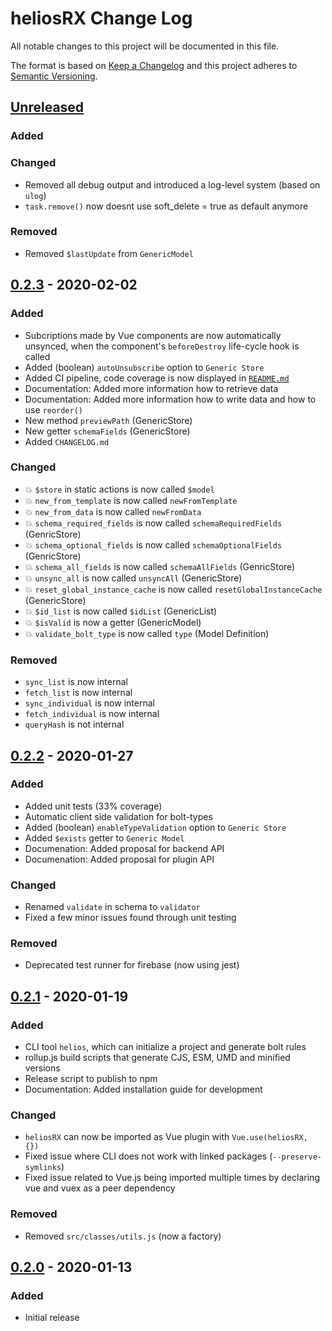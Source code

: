 # heliosRX Change Log

All notable changes to this project will be documented in this file.

The format is based on [Keep a Changelog](http://keepachangelog.com/) and this project adheres to [Semantic Versioning](http://semver.org/).

## [Unreleased]

### Added
### Changed

- Removed all debug output and introduced a log-level system (based on `ulog`)
- `task.remove()` now doesnt use soft_delete = true as default anymore

### Removed

- Removed `$lastUpdate` from `GenericModel`


## [0.2.3] - 2020-02-02

### Added

- Subcriptions made by Vue components are now automatically unsynced, when the component's `beforeDestroy` life-cycle hook is called
- Added (boolean) `autoUnsubscribe` option to `Generic Store`
- Added CI pipeline, code coverage is now displayed in [`README.md`](./README.md)
- Documentation: Added more information how to retrieve data
- Documentation: Added more information how to write data and how to use `reorder()`
- New method `previewPath` (GenericStore)
- New getter `schemaFields` (GenericStore)
- Added `CHANGELOG.md`

### Changed

- :boom: `$store` in static actions is now called `$model`
- :boom: `new_from_template` is now called `newFromTemplate`
- :boom: `new_from_data` is now called `newFromData`
- :boom: `schema_required_fields` is now called `schemaRequiredFields` (GenricStore)
- :boom: `schema_optional_fields` is now called `schemaOptionalFields` (GenricStore)
- :boom: `schema_all_fields` is now called `schemaAllFields` (GenricStore)
- :boom: `unsync_all` is now called `unsyncAll` (GenericStore)
- :boom: `reset_global_instance_cache` is now called `resetGlobalInstanceCache` (GenericStore)
- :boom: `$id_list` is now called `$idList` (GenericList)
- :boom: `$isValid` is now a getter (GenericModel)
- :boom: `validate_bolt_type` is now called `type` (Model Definition)

### Removed

- `sync_list` is now internal
- `fetch_list` is now internal
- `sync_individual` is now internal
- `fetch_individual` is now internal
- `queryHash` is not internal

## [0.2.2] - 2020-01-27

### Added

- Added unit tests (33% coverage)
- Automatic client side validation for bolt-types
- Added (boolean) `enableTypeValidation` option to `Generic Store`
- Added `$exists` getter to `Generic Model`
- Documenation: Added proposal for backend API
- Documenation: Added proposal for plugin API

### Changed

- Renamed `validate` in schema to `validator`
- Fixed a few minor issues found through unit testing

### Removed

- Deprecated test runner for firebase (now using jest)

## [0.2.1] - 2020-01-19

### Added

- CLI tool `helios`, which can initialize a project and generate bolt rules
- rollup.js build scripts that generate CJS, ESM, UMD and minified versions
- Release script to publish to npm
- Documentation: Added installation guide for development

### Changed

- `heliosRX` can now be imported as Vue plugin with `Vue.use(heliosRX, {})`
- Fixed issue where CLI does not work with linked packages (`--preserve-symlinks`)
- Fixed issue related to Vue.js being imported multiple times by declaring vue and vuex as a peer dependency

### Removed

- Removed `src/classes/utils.js` (now a factory)

## [0.2.0] - 2020-01-13

### Added

- Initial release

[Unreleased]: https://github.com/heliosrx/heliosrx/compare/v0.2.3...HEAD
[0.2.3]: https://github.com/heliosrx/heliosrx/compare/v0.2.2...v0.2.3
[0.2.2]: https://github.com/heliosrx/heliosrx/compare/v0.2.1...v0.2.2
[0.2.1]: https://github.com/heliosrx/heliosrx/compare/v0.2...v0.2.1
[0.2.0]: https://github.com/heliosrx/heliosrx/releases/tag/v0.2
